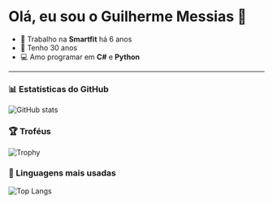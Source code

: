 # Olá, eu sou o Guilherme Messias 👋

- 🔭 Trabalho na **Smartfit** há 6 anos  
- 🎂 Tenho 30 anos  
- 💻 Amo programar em **C#** e **Python**

---

### 📊 Estatísticas do GitHub
![GitHub stats](https://github-readme-stats.vercel.app/api?username=gui-messias&show_icons=true&theme=radical)

### 🏆 Troféus
![Trophy](https://github-profile-trophy.vercel.app/?username=gui-messias&theme=onedark)

### 🚀 Linguagens mais usadas
![Top Langs](https://github-readme-stats.vercel.app/api/top-langs/?username=gui-messias&layout=compact&theme=radical)

